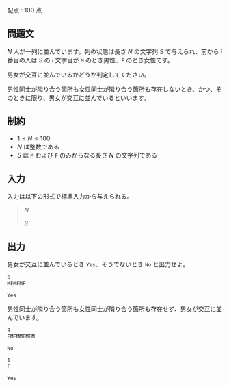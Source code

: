 配点 : $100$ 点

## 問題文

$N$ 人が一列に並んでいます。列の状態は長さ $N$ の文字列 $S$ で与えられ、前から $i$ 番目の人は $S$ の $i$ 文字目が `M` のとき男性、`F` のとき女性です。

男女が交互に並んでいるかどうか判定してください。

男性同士が隣り合う箇所も女性同士が隣り合う箇所も存在しないとき、かつ、そのときに限り、男女が交互に並んでいるといいます。

## 制約

- $1 \leq N \leq 100$
- $N$ は整数である
- $S$ は `M` および `F` のみからなる長さ $N$ の文字列である

## 入力

入力は以下の形式で標準入力から与えられる。

> $N$
> 
> $S$

## 出力

男女が交互に並んでいるとき `Yes`、そうでないとき `No` と出力せよ。  

```input1
6
MFMFMF
```

```output1
Yes
```

男性同士が隣り合う箇所も女性同士が隣り合う箇所も存在せず、男女が交互に並んでいます。

```input2
9
FMFMMFMFM
```

```output2
No
```

```input3
1
F
```

```output3
Yes
```